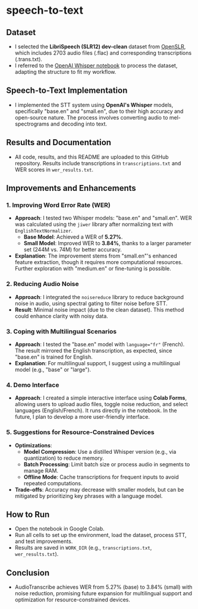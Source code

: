 # speech-to-text

## Dataset

- I selected the **LibriSpeech (SLR12) dev-clean** dataset from [OpenSLR](https://www.openslr.org/resources.php), which includes 2703 audio files (.flac) and corresponding transcriptions (.trans.txt).
- I referred to the [OpenAI Whisper notebook](https://github.com/openai/whisper/blob/main/notebooks/LibriSpeech.ipynb) to process the dataset, adapting the structure to fit my workflow.

## Speech-to-Text Implementation

- I implemented the STT system using **OpenAI's Whisper** models, specifically "base.en" and "small.en", due to their high accuracy and open-source nature. The process involves converting audio to mel-spectrograms and decoding into text.

## Results and Documentation

- All code, results, and this README are uploaded to this GitHub repository. Results include transcriptions in `transcriptions.txt` and WER scores in `wer_results.txt`.

## Improvements and Enhancements

### 1. Improving Word Error Rate (WER)

- **Approach**: I tested two Whisper models: "base.en" and "small.en". WER was calculated using the `jiwer` library after normalizing text with `EnglishTextNormalizer`.
  - **Base Model**: Achieved a WER of **5.27%**.
  - **Small Model**: Improved WER to **3.84%**, thanks to a larger parameter set (244M vs. 74M) for better accuracy.
- **Explanation**: The improvement stems from "small.en"'s enhanced feature extraction, though it requires more computational resources. Further exploration with "medium.en" or fine-tuning is possible.

### 2. Reducing Audio Noise

- **Approach**: I integrated the `noisereduce` library to reduce background noise in audio, using spectral gating to filter noise before STT.
- **Result**: Minimal noise impact (due to the clean dataset). This method could enhance clarity with noisy data.

### 3. Coping with Multilingual Scenarios

- **Approach**: I tested the "base.en" model with `language="fr"` (French). The result mirrored the English transcription, as expected, since "base.en" is trained for English.
- **Explanation**: For multilingual support, I suggest using a multilingual model (e.g., "base" or "large").

### 4. Demo Interface

- **Approach**: I created a simple interactive interface using **Colab Forms**, allowing users to upload audio files, toggle noise reduction, and select languages (English/French). It runs directly in the notebook. In the future, I plan to develop a more user-friendly interface.

### 5. Suggestions for Resource-Constrained Devices

- **Optimizations**:
  - **Model Compression**: Use a distilled Whisper version (e.g., via quantization) to reduce memory.
  - **Batch Processing**: Limit batch size or process audio in segments to manage RAM.
  - **Offline Mode**: Cache transcriptions for frequent inputs to avoid repeated computations.
- **Trade-offs**: Accuracy may decrease with smaller models, but can be mitigated by prioritizing key phrases with a language model.

## How to Run

- Open the notebook in Google Colab.
- Run all cells to set up the environment, load the dataset, process STT, and test improvements.
- Results are saved in `WORK_DIR` (e.g., `transcriptions.txt`, `wer_results.txt`).

## Conclusion

- AudioTranscribe achieves WER from 5.27% (base) to 3.84% (small) with noise reduction, promising future expansion for multilingual support and optimization for resource-constrained devices.
